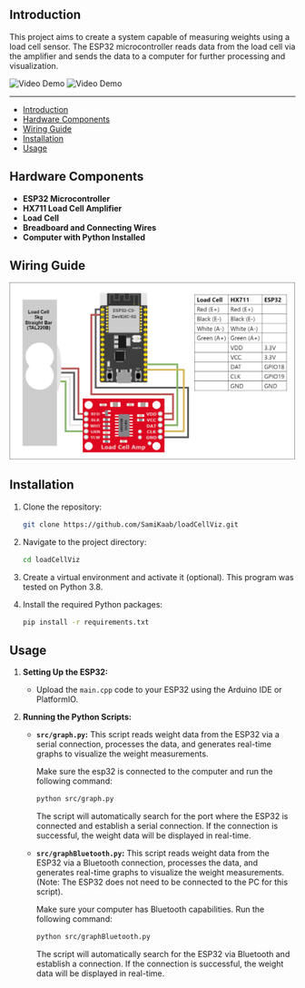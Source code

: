 ## Introduction

This project aims to create a system capable of measuring weights using a load cell sensor. The ESP32 microcontroller reads data from the load cell via the amplifier and sends the data to a computer for further processing and visualization.

![Video Demo](doc/angle_adjsutment_demo.gif)
![Video Demo](doc/loading_demo.gif)


---
- [Introduction](#introduction)
- [Hardware Components](#hardware-components)
- [Wiring Guide](#wiring-guide)
- [Installation](#installation)
- [Usage](#usage)


## Hardware Components

- **ESP32 Microcontroller**
- **HX711 Load Cell Amplifier**
- **Load Cell**
- **Breadboard and Connecting Wires**
- **Computer with Python Installed**

## Wiring Guide

![Wiring Diagram](doc/wiring_diagram.png)

## Installation

1. Clone the repository:

   ```sh
   git clone https://github.com/SamiKaab/loadCellViz.git
   ```

2. Navigate to the project directory:

   ```sh
   cd loadCellViz
   ```
3. Create a virtual environment and activate it (optional). This program was tested on Python 3.8.
4. Install the required Python packages:

   ```sh
   pip install -r requirements.txt
   ```

## Usage

1. **Setting Up the ESP32:**
   - Upload the `main.cpp` code to your ESP32 using the Arduino IDE or PlatformIO.

2. **Running the Python Scripts:**
   - **`src/graph.py`:** This script reads weight data from the ESP32 via a serial connection, processes the data, and generates real-time graphs to visualize the weight measurements.

        Make sure the esp32 is connected to the computer and run the following command:
     ```sh
     python src/graph.py
     ```
     The script will automatically search for the port where the ESP32 is connected and establish a serial connection. If the connection is successful, the weight data will be displayed in real-time.

   - **`src/graphBluetooth.py`:** This script reads weight data from the ESP32 via a Bluetooth connection, processes the data, and generates real-time graphs to visualize the weight measurements. (Note: The ESP32 does not need to be connected to the PC for this script). 
  
        Make sure your computer has Bluetooth capabilities. Run the following command:
     ```sh
     python src/graphBluetooth.py
     ```
        The script will automatically search for the ESP32 via Bluetooth and establish a connection. If the connection is successful, the weight data will be displayed in real-time.

